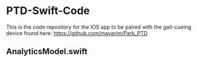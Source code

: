 # PTD-Swift-Code

This is the code repository for the IOS app to be paired with the gait-cueing device found here: https://github.com/mayarim/Park_PTD

## AnalyticsModel.swift

